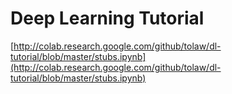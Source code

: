 # Deep Learning Tutorial

[http://colab.research.google.com/github/tolaw/dl-tutorial/blob/master/stubs.ipynb](http://colab.research.google.com/github/tolaw/dl-tutorial/blob/master/stubs.ipynb)

